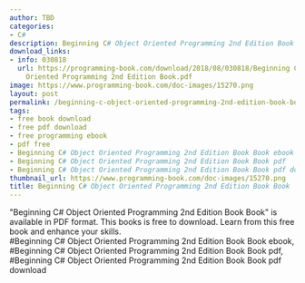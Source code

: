 ```yaml
---
author: TBD
categories:
- C#
description: Beginning C# Object Oriented Programming 2nd Edition Book Book
download_links:
- info: 030818
  url: https://programming-book.com/download/2018/08/030818/Beginning C-sharp Object
    Oriented Programming 2nd Edition Book.pdf
image: https://www.programming-book.com/doc-images/15270.png
layout: post
permalink: /beginning-c-object-oriented-programming-2nd-edition-book-book.html
tags:
- free book download
- free pdf download
- free programming ebook
- pdf free
- Beginning C# Object Oriented Programming 2nd Edition Book Book ebook
- Beginning C# Object Oriented Programming 2nd Edition Book Book pdf
- Beginning C# Object Oriented Programming 2nd Edition Book Book pdf download
thumbnail_url: https://www.programming-book.com/doc-images/15270.png
title: Beginning C# Object Oriented Programming 2nd Edition Book Book
---
```


 
<div class="item-desc text-justify">
  "Beginning C# Object Oriented Programming 2nd Edition Book Book" is available in PDF format. This books is free to download. Learn from this free book and enhance your skills.
  <br>
  #Beginning C# Object Oriented Programming 2nd Edition Book Book ebook, #Beginning C# Object Oriented Programming 2nd Edition Book Book pdf, #Beginning C# Object Oriented Programming 2nd Edition Book Book pdf download
</div>